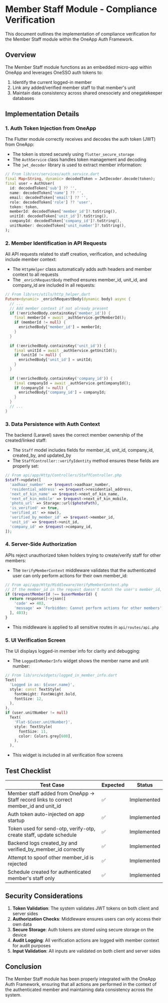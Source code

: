 # Member Staff Module - Compliance Verification

This document outlines the implementation of compliance verification for the Member Staff module within the OneApp Auth Framework.

## Overview

The Member Staff module functions as an embedded micro-app within OneApp and leverages OneSSO auth tokens to:

1. Identify the current logged-in member
2. Link any added/verified member staff to that member's unit
3. Maintain data consistency across shared onesociety and onegatekeeper databases

## Implementation Details

### 1. Auth Token Injection from OneApp

The Flutter module correctly receives and decodes the auth token (JWT) from OneApp:

- The token is stored securely using `flutter_secure_storage`
- The `AuthService` class handles token management and decoding
- The `jwt_decoder` library is used to extract member information:

```dart
// From lib/src/services/auth_service.dart
final Map<String, dynamic> decodedToken = JwtDecoder.decode(token);
final user = AuthUser(
  id: decodedToken['sub'] ?? '',
  name: decodedToken['name'] ?? '',
  email: decodedToken['email'] ?? '',
  role: decodedToken['role'] ?? 'user',
  token: token,
  memberId: decodedToken['member_id']?.toString(),
  unitId: decodedToken['unit_id']?.toString(),
  companyId: decodedToken['company_id']?.toString(),
  unitNumber: decodedToken['unit_number']?.toString(),
);
```

### 2. Member Identification in API Requests

All API requests related to staff creation, verification, and scheduling include member context:

- The `HttpHelper` class automatically adds auth headers and member context to all requests
- The `_enrichRequestBody` method ensures member_id, unit_id, and company_id are included in all requests:

```dart
// From lib/src/utils/http_helper.dart
Future<dynamic> _enrichRequestBody(dynamic body) async {
  // ...
  // Add member context if not already present
  if (!enrichedBody.containsKey('member_id')) {
    final memberId = await _authService.getMemberId();
    if (memberId != null) {
      enrichedBody['member_id'] = memberId;
    }
  }
  
  if (!enrichedBody.containsKey('unit_id')) {
    final unitId = await _authService.getUnitId();
    if (unitId != null) {
      enrichedBody['unit_id'] = unitId;
    }
  }
  
  if (!enrichedBody.containsKey('company_id')) {
    final companyId = await _authService.getCompanyId();
    if (companyId != null) {
      enrichedBody['company_id'] = companyId;
    }
  }
  // ...
}
```

### 3. Data Persistence with Auth Context

The backend (Laravel) saves the correct member ownership of the created/linked staff:

- The `Staff` model includes fields for member_id, unit_id, company_id, created_by, and updated_by
- The `StaffController::verifyIdentity` method ensures these fields are properly set:

```php
// From api/app/Http/Controllers/StaffController.php
$staff->update([
  'aadhaar_number' => $request->aadhaar_number,
  'residential_address' => $request->residential_address,
  'next_of_kin_name' => $request->next_of_kin_name,
  'next_of_kin_mobile' => $request->next_of_kin_mobile,
  'photo_url' => Storage::url($photoPath),
  'is_verified' => true,
  'verified_at' => now(),
  'verified_by_member_id' => $request->member_id,
  'unit_id' => $request->unit_id,
  'company_id' => $request->company_id,
]);
```

### 4. Server-Side Authorization

APIs reject unauthorized token holders trying to create/verify staff for other members:

- The `VerifyMemberContext` middleware validates that the authenticated user can only perform actions for their own member_id:

```php
// From api/app/Http/Middleware/VerifyMemberContext.php
// If the member_id in the request doesn't match the user's member_id, return forbidden
if ($requestMemberId !== $userMemberId) {
  return response()->json([
    'code' => 403,
    'message' => 'Forbidden: Cannot perform actions for other members',
  ], 403);
}
```

- This middleware is applied to all sensitive routes in `api/routes/api.php`

### 5. UI Verification Screen

The UI displays logged-in member info for clarity and debugging:

- The `LoggedInMemberInfo` widget shows the member name and unit number:

```dart
// From lib/src/widgets/logged_in_member_info.dart
Text(
  'Logged in as: ${user.name}',
  style: const TextStyle(
    fontWeight: FontWeight.bold,
    fontSize: 12,
  ),
),
if (user.unitNumber != null)
  Text(
    'Flat-${user.unitNumber}',
    style: TextStyle(
      fontSize: 11,
      color: Colors.grey[600],
    ),
  ),
```

- This widget is included in all verification flow screens

## Test Checklist

| Test Case | Expected | Status |
|-----------|----------|--------|
| Member staff added from OneApp → Staff record links to correct member_id and unit_id | ✅ | Implemented |
| Auth token auto-injected on app startup | ✅ | Implemented |
| Token used for send-otp, verify-otp, create staff, update schedule | ✅ | Implemented |
| Backend logs created_by and verified_by_member_id correctly | ✅ | Implemented |
| Attempt to spoof other member_id is rejected | ✅ | Implemented |
| Schedule created for authenticated member's staff only | ✅ | Implemented |

## Security Considerations

1. **Token Validation**: The system validates JWT tokens on both client and server sides
2. **Authorization Checks**: Middleware ensures users can only access their own data
3. **Secure Storage**: Auth tokens are stored using secure storage on the device
4. **Audit Logging**: All verification actions are logged with member context for audit purposes
5. **Input Validation**: All inputs are validated on both client and server sides

## Conclusion

The Member Staff module has been properly integrated with the OneApp Auth Framework, ensuring that all actions are performed in the context of the authenticated member and maintaining data consistency across the system.
